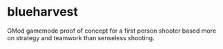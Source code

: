 # blueharvest
GMod gamemode proof of concept for a first person shooter based more on strategy and teamwork than senseless shooting.
